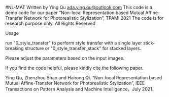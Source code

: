 #NL-MAT
Written by Ying Qu <ada.ying.qu@outlook.com>
This code is a demo code for our paper
“Non-local Representation based Mutual Affine-Transfer Network for Photorealistic Stylization”, TPAMI 2021
 The code is for research purpose only. All Rights Reserved

Usage

run "0_style_transfer" to perform style transfer with a single layer stick-breaking structure or "0_style_transfer_stack" for stacked layers. 

Please adjust the parameters based on the input images. 



If you find the code helpful, please kindly cite the following paper.

Ying Qu, Zhenzhou Shao and Hairong Qi.
“Non-local Representation based Mutual Affine-Transfer Network for Photorealistic Stylization”,
IEEE Transactions on Pattern Analysis and Machine Intelligence，July 2021.


